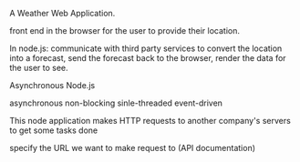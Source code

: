 A Weather Web Application.

front end in the browser for the user to provide their location.

In node.js:
communicate with third party services to convert the location into a forecast,
send the forecast back to the browser, 
render the data for the user to see.


Asynchronous Node.js


asynchronous
non-blocking 
sinle-threaded
event-driven


This node application makes HTTP requests to another company's servers to get some tasks done 

specify the URL we want to make request to 
(API documentation)


































